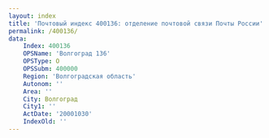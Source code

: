```yaml
---
layout: index
title: 'Почтовый индекс 400136: отделение почтовой связи Почты России'
permalink: /400136/
data:
    Index: 400136
    OPSName: 'Волгоград 136'
    OPSType: О
    OPSSubm: 400000
    Region: 'Волгоградская область'
    Autonom: ''
    Area: ''
    City: Волгоград
    City1: ''
    ActDate: '20001030'
    IndexOld: ''
---
```

